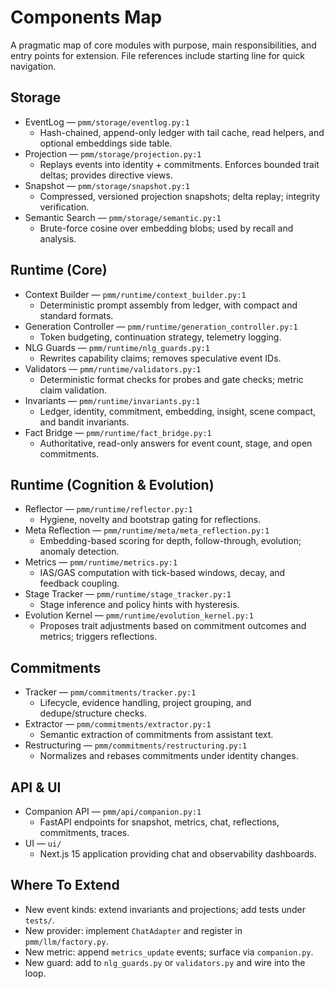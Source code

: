 # Components Map

A pragmatic map of core modules with purpose, main responsibilities, and entry points for extension. File references include starting line for quick navigation.

## Storage

- EventLog — `pmm/storage/eventlog.py:1`
  - Hash-chained, append-only ledger with tail cache, read helpers, and optional embeddings side table.
- Projection — `pmm/storage/projection.py:1`
  - Replays events into identity + commitments. Enforces bounded trait deltas; provides directive views.
- Snapshot — `pmm/storage/snapshot.py:1`
  - Compressed, versioned projection snapshots; delta replay; integrity verification.
- Semantic Search — `pmm/storage/semantic.py:1`
  - Brute-force cosine over embedding blobs; used by recall and analysis.

## Runtime (Core)

- Context Builder — `pmm/runtime/context_builder.py:1`
  - Deterministic prompt assembly from ledger, with compact and standard formats.
- Generation Controller — `pmm/runtime/generation_controller.py:1`
  - Token budgeting, continuation strategy, telemetry logging.
- NLG Guards — `pmm/runtime/nlg_guards.py:1`
  - Rewrites capability claims; removes speculative event IDs.
- Validators — `pmm/runtime/validators.py:1`
  - Deterministic format checks for probes and gate checks; metric claim validation.
- Invariants — `pmm/runtime/invariants.py:1`
  - Ledger, identity, commitment, embedding, insight, scene compact, and bandit invariants.
- Fact Bridge — `pmm/runtime/fact_bridge.py:1`
  - Authoritative, read-only answers for event count, stage, and open commitments.

## Runtime (Cognition & Evolution)

- Reflector — `pmm/runtime/reflector.py:1`
  - Hygiene, novelty and bootstrap gating for reflections.
- Meta Reflection — `pmm/runtime/meta/meta_reflection.py:1`
  - Embedding-based scoring for depth, follow-through, evolution; anomaly detection.
- Metrics — `pmm/runtime/metrics.py:1`
  - IAS/GAS computation with tick-based windows, decay, and feedback coupling.
- Stage Tracker — `pmm/runtime/stage_tracker.py:1`
  - Stage inference and policy hints with hysteresis.
- Evolution Kernel — `pmm/runtime/evolution_kernel.py:1`
  - Proposes trait adjustments based on commitment outcomes and metrics; triggers reflections.

## Commitments

- Tracker — `pmm/commitments/tracker.py:1`
  - Lifecycle, evidence handling, project grouping, and dedupe/structure checks.
- Extractor — `pmm/commitments/extractor.py:1`
  - Semantic extraction of commitments from assistant text.
- Restructuring — `pmm/commitments/restructuring.py:1`
  - Normalizes and rebases commitments under identity changes.

## API & UI

- Companion API — `pmm/api/companion.py:1`
  - FastAPI endpoints for snapshot, metrics, chat, reflections, commitments, traces.
- UI — `ui/`
  - Next.js 15 application providing chat and observability dashboards.

## Where To Extend

- New event kinds: extend invariants and projections; add tests under `tests/`.
- New provider: implement `ChatAdapter` and register in `pmm/llm/factory.py`.
- New metric: append `metrics_update` events; surface via `companion.py`.
- New guard: add to `nlg_guards.py` or `validators.py` and wire into the loop.

